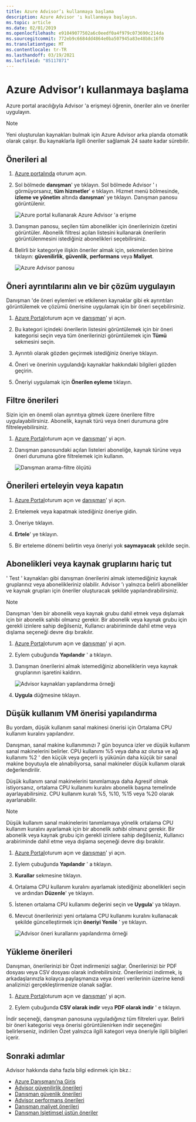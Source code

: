 ```yaml
---
title: Azure Advisor’ı kullanmaya başlama
description: Azure Advisor 'ı kullanmaya başlayın.
ms.topic: article
ms.date: 02/01/2019
ms.openlocfilehash: e91049077502a6c0eedf0a4f979c073690c214da
ms.sourcegitcommit: 772eb9c6684dd4864e0ba507945a83e48b8c16f0
ms.translationtype: MT
ms.contentlocale: tr-TR
ms.lasthandoff: 03/19/2021
ms.locfileid: "85117871"
---
```

# <a name="get-started-with-azure-advisor"></a>Azure Advisor’ı kullanmaya başlama

Azure portal aracılığıyla Advisor 'a erişmeyi öğrenin, öneriler alın ve öneriler uygulayın.

> [!NOTE]
> Yeni oluşturulan kaynakları bulmak için Azure Advisor arka planda otomatik olarak çalışır. Bu kaynaklarla ilgili öneriler sağlamak 24 saate kadar sürebilir.

## <a name="get-recommendations"></a>Önerileri al

1. [Azure portalında](https://portal.azure.com) oturum açın.

1. Sol bölmede **danışman**' ye tıklayın.  Sol bölmede Advisor ' ı görmüyorsanız, **tüm hizmetler**' e tıklayın.  Hizmet menü bölmesinde, **izleme ve yönetim** altında **danışman**' ye tıklayın. Danışman panosu görüntülenir.

   ![Azure portal kullanarak Azure Advisor 'a erişme](./media/advisor-get-started/advisor-portal-menu.png) 

1. Danışman panosu, seçilen tüm abonelikler için önerilerinizin özetini görüntüler.  Abonelik filtresi açılan listesini kullanarak önerilerin görüntülenmesini istediğiniz abonelikleri seçebilirsiniz.

1. Belirli bir kategoriye ilişkin öneriler almak için, sekmelerden birine tıklayın: **güvenilirlik**, **güvenlik**, **performans** veya **Maliyet**. 

   ![Azure Advisor panosu](./media/advisor-overview/advisor-dashboard.png)

## <a name="get-recommendation-details-and-implement-a-solution"></a>Öneri ayrıntılarını alın ve bir çözüm uygulayın

Danışman 'de öneri eylemleri ve etkilenen kaynaklar gibi ek ayrıntıları görüntülemek ve çözümü önerisine uygulamak için bir öneri seçebilirsiniz.  

1. [Azure Portal](https://portal.azure.com)oturum açın ve [danışman](https://aka.ms/azureadvisordashboard)' yi açın.

1. Bu kategori içindeki önerilerin listesini görüntülemek için bir öneri kategorisi seçin veya tüm önerilerinizi görüntülemek için **Tümü** sekmesini seçin.

1. Ayrıntılı olarak gözden geçirmek istediğiniz öneriye tıklayın.

1. Öneri ve önerinin uygulandığı kaynaklar hakkındaki bilgileri gözden geçirin.

1. Öneriyi uygulamak için **Önerilen eyleme** tıklayın.

## <a name="filter-recommendations"></a>Filtre önerileri

Sizin için en önemli olan ayrıntıya gitmek üzere önerilere filtre uygulayabilirsiniz.  Abonelik, kaynak türü veya öneri durumuna göre filtreleyebilirsiniz.  

1. [Azure Portal](https://portal.azure.com)oturum açın ve [danışman](https://aka.ms/azureadvisordashboard)' yi açın.

1. Danışman panosundaki açılan listeleri aboneliğe, kaynak türüne veya öneri durumuna göre filtrelemek için kullanın.

    ![Danışman arama-filtre ölçütü](./media/advisor-get-started/advisor-filters.png)

## <a name="postpone-or-dismiss-recommendations"></a>Önerileri erteleyin veya kapatın

1. [Azure Portal](https://portal.azure.com)oturum açın ve [danışman](https://aka.ms/azureadvisordashboard)' yi açın.

1. Ertelemek veya kapatmak istediğiniz öneriye gidin.

1. Öneriye tıklayın.

1. **Ertele**' ye tıklayın. 

1. Bir erteleme dönemi belirtin veya öneriyi yok **saymayacak** şekilde seçin.

## <a name="exclude-subscriptions-or-resource-groups"></a>Abonelikleri veya kaynak gruplarını hariç tut

' Test ' kaynakları gibi danışman önerilerini almak istemediğiniz kaynak gruplarınız veya abonelikleriniz olabilir.  Advisor 'ı yalnızca belirli abonelikler ve kaynak grupları için öneriler oluşturacak şekilde yapılandırabilirsiniz.

> [!NOTE]
> Danışman 'den bir abonelik veya kaynak grubu dahil etmek veya dışlamak için bir abonelik sahibi olmanız gerekir.  Bir abonelik veya kaynak grubu için gerekli izinlere sahip değilseniz, Kullanıcı arabiriminde dahil etme veya dışlama seçeneği devre dışı bırakılır.

1. [Azure Portal](https://portal.azure.com)oturum açın ve [danışman](https://aka.ms/azureadvisordashboard)' yi açın.

1. Eylem çubuğunda **Yapılandır** ' a tıklayın.

1. Danışman önerilerini almak istemediğiniz aboneliklerin veya kaynak gruplarının işaretini kaldırın.

    ![Advisor kaynakları yapılandırma örneği](./media/advisor-get-started/advisor-configure-resources.png)

1. **Uygula** düğmesine tıklayın.

## <a name="configure-low-usage-vm-recommendation"></a>Düşük kullanım VM önerisi yapılandırma

Bu yordam, düşük kullanım sanal makinesi önerisi için Ortalama CPU kullanım kuralını yapılandırır.

Danışman, sanal makine kullanımınızı 7 gün boyunca izler ve düşük kullanım sanal makinelerini belirler. CPU kullanımı %5 veya daha az olursa ve ağ kullanımı %2 ' den küçük veya geçerli iş yükünün daha küçük bir sanal makine boyutuyla ele alınabiliyorsa, sanal makineler düşük kullanım olarak değerlendirilir.

Düşük kullanım sanal makinelerini tanımlamaya daha Agresif olmak istiyorsanız, ortalama CPU kullanımı kuralını abonelik başına temelinde ayarlayabilirsiniz.  CPU kullanım kuralı %5, %10, %15 veya %20 olarak ayarlanabilir.

> [!NOTE]
> Düşük kullanım sanal makinelerini tanımlamaya yönelik ortalama CPU kullanım kuralını ayarlamak için bir abonelik *sahibi* olmanız gerekir.  Bir abonelik veya kaynak grubu için gerekli izinlere sahip değilseniz, Kullanıcı arabiriminde dahil etme veya dışlama seçeneği devre dışı bırakılır. 

1. [Azure Portal](https://portal.azure.com)oturum açın ve [danışman](https://aka.ms/azureadvisordashboard)' yi açın.

1. Eylem çubuğunda **Yapılandır** ' a tıklayın.

1. **Kurallar** sekmesine tıklayın.

1. Ortalama CPU kullanım kuralını ayarlamak istediğiniz abonelikleri seçin ve ardından **Düzenle**' ye tıklayın.

1. İstenen ortalama CPU kullanımı değerini seçin ve **Uygula**' ya tıklayın.

1. Mevcut önerilerinizi yeni ortalama CPU kullanımı kuralını kullanacak şekilde güncelleştirmek için **öneriyi Yenile** ' ye tıklayın. 

   ![Advisor öneri kurallarını yapılandırma örneği](./media/advisor-get-started/advisor-configure-rules.png)

## <a name="download-recommendations"></a>Yükleme önerileri

Danışman, önerilerinizi bir Özet indirmenizi sağlar.  Önerilerinizi bir PDF dosyası veya CSV dosyası olarak indirebilirsiniz.  Önerilerinizi indirmek, iş arkadaşlarınızla kolayca paylaşmanıza veya öneri verilerinin üzerine kendi analizinizi gerçekleştirmenize olanak sağlar.

1. [Azure Portal](https://portal.azure.com)oturum açın ve [danışman](https://aka.ms/azureadvisordashboard)' yi açın.

1. Eylem çubuğunda **CSV olarak indir** veya **PDF olarak indir** ' e tıklayın.

İndir seçeneği, danışman panosuna uyguladığınız tüm filtreleri uyar.  Belirli bir öneri kategorisi veya önerisi görüntülenirken indir seçeneğini belirlerseniz, indirilen Özet yalnızca ilgili kategori veya öneriyle ilgili bilgileri içerir. 

## <a name="next-steps"></a>Sonraki adımlar

Advisor hakkında daha fazla bilgi edinmek için bkz.:

- [Azure Danışmanı’na Giriş](advisor-overview.md)
- [Advisor güvenilirlik önerileri](advisor-high-availability-recommendations.md)
- [Danışman güvenlik önerileri](advisor-security-recommendations.md)
- [Advisor performans önerileri](advisor-performance-recommendations.md)
- [Danışman maliyet önerileri](advisor-cost-recommendations.md)
- [Danışman Işletimsel üstün öneriler](advisor-operational-excellence-recommendations.md)
